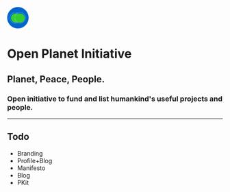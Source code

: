 <img width="50px" src="icon.png"/>

# Open Planet Initiative

## Planet, Peace, People.

### Open initiative to fund and list humankind's useful projects and people.

----

## Todo

- Branding
- Profile+Blog
- Manifesto
- Blog
- PKit